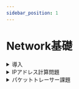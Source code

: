 ```yaml
---
sidebar_position: 1
---
```


# Network基礎


<details>
    <summary>導入</summary>
    <div>
## 環境確認

お使いのPCにPacketTracerというソフトウェアが入っているかどうかを確認して下さい  
画面下の検索窓に`packet tracer`と入力していただき、  
以下のソフトウェアが表示されればインストールされています

![pt](./img/pt_img.png)


もしインストールされていなければ以下のリンクの手順を参考にインストールして下さい

[パケットトレーサー インストール手順](https://infra-note.net/cisco-packet-tracer/#index_id1)

:::note
## ネットワークとは
一般的に「**網**」を意味する英単語が語源で、人やモノをつないで情報を互いに共有しあうためのものです
例えば、会社というネットワークでは、さまざまな部署が互いに情報を共有しあい、会社の利益を上げるという同じ目的のために用意されます

そしてIT業界においてネットワークとは、「**コンピューターネットワーク**」のことであり、ケーブルや通信経路を通して、**複数のコンピューターをつなげる技術**のことを指します


現在、私たちが当たり前のように使用しているPCやスマートフォンなどの通信端末も、このネットワークがないと成立しません
またメールやWebサイトの閲覧、SNSでのコミュニケーション、動画視聴、オンラインゲーム、ネットショッピングといったこともすべてネットワークでつながっているから行えるのようになっています
このようにネットワークは世界中のあらゆる場面で使用されています

## ネットワークが普及した背景
もともとコンピューターは単体で使う機器であり、高価だったことから一般層には普及していませんでした
しかし科学技術の発展に伴い、コンピューターがほかの機器と接続できるようになると、アメリカの大学や研究機関などが、ネットワークを利用するようになりました

そしてネットワークを介してPC間でメールでのコミュニケーションがとれるようになると、ネットワークの商用利用が進むようになります
さらにコンピューターの価格が安価になり、ブラウザが開発されると企業だけでなく個人でもネットワークを利用する人が増えるようになりました

その後ノートPCや携帯電話の登場、スマホやタブレットの普及によってネットワークは生活の中で当たり前の存在にまでなります
そして現在では、あらゆるシーンで必要不可欠な存在となり、電気、水道、ガスと同じインフラとして通信環境が整備されています
:::
    </div>
</details>

<details>
    <summary>IPアドレス計算問題</summary>
    <div>
### 1. 導入動画

<!-- [動画リンク](https://drive.google.com/drive/folders/1J0e65zstbx4Cv57UdoTMinEOOegeXnT8?usp=sharing) -->
[動画リンク](https://drive.google.com/drive/folders/1kUrrvolzYhm2DcNMqVov_1NCrTHwIQd8?usp=drive_link)

上記のリンクの **3.IPアドレスの計算方法.mp4** までの動画を視聴して下さい  
視聴が完了したらら担当講師までお声がけいただき確認テストを実施してください

### 2. 確認テスト

以下のリンクをクリックし、課題用ファイルをダウンロードして下さい  

[計算問題リンク](./files/IPアドレス計算問題.pdf)  
[解答用紙リンク](./files/解答用紙.xlsx)

計算問題ファイルを見つつ課題に差し掛かったら解答用紙ファイルに回答を記入して下さい  
全ての回答が完了したら担当講師まで解答用紙ファイルをDMで送りましょう

:::caution
確認テストは質問をしていただいてもいいですし、調べながら回答しても大丈夫ですが、  
大事な内容なので全問正解するまで繰り返し実施します
:::


    </div>
</details>


<details>
    <summary>パケットトレーサー課題</summary>
    <div>

<!-- [動画リンク](https://drive.google.com/drive/folders/1J0e65zstbx4Cv57UdoTMinEOOegeXnT8?usp=sharing) -->
[動画リンク](https://drive.google.com/drive/folders/1kUrrvolzYhm2DcNMqVov_1NCrTHwIQd8?usp=drive_link)


上記のリンクの続きから視聴して下さい  
**5-2.スタティックルーティング_後半.mp4** まで終わったら、以下の課題に着手しましょう

<details>
    <summary>【課題1】</summary>
    <div>
|ゴール|PC間で通信ができること  |
|:--------:|:--------|
|提出物1|ping の結果を講師にSlackで送る|
|提出物2|名前を付けて保存「.pkt」のファイルを講師に送る|
|ポイント|構成図を解読して、配線・各機器の設定を行い、疎通確認をする|
|構成図|![pkt](./img/pkt1.jpg)|  

    </div>
</details>

<details>
    <summary>【課題2】</summary>
    <div>

|ゴール|すべてのコンピュータ間で通信ができること|
|:--------:|:--------|
|提出物1|ping の結果を講師にSlackで送る|
|提出物2|名前を付けて保存「.pkt」のファイルを講師に送る|
|ポイント|構成図を解読して、配線・各機器の設定を行い、疎通確認をする|
|構成図|![pkt](./img/pkt2.jpg)|  

    </div>
</details>

<details>
    <summary>【課題3】</summary>
    <div>

|ゴール1|PCからwebサーバに通信ができること(webサーバからpingを送る必要はありません)|
|:--------:|:--------|
|ゴール2|各PCのブラウザからWebサーバにアクセスして「Webページ」が見れること|
|提出物1|ping の結果を講師にSlackで送る|
|提出物2|名前を付けて保存「.pkt」のファイルを講師に送る|
|ポイント|宛先が異なるネットワークの場合「とりあえずここに向かいましょう」という設定が必要|
|構成図|![pkt](./img/pkt3.jpg)|

    </div>
</details>

<details>
    <summary>【課題3-2】</summary>
    <div>

|ゴール1|指定したコンピュータ間で通信ができること(VLANは使用しません)|
|:--------:|:--------|
|ゴール2|指定したコンピュータには通信ができない事|
|提出物1|ping の結果を講師にSlackで送る|
|提出物2|名前を付けて保存「.pkt」のファイルを講師に送る|
|ポイント|サブネットマスクでどう表現するか|
|構成図|![pkt](./img/pkt3_2.png)|
    </div>
</details>

:::caution
### 課題4以降について

課題4から**ルータとスイッチ**のGUI操作を禁止します  
設定や確認はかならずコマンドで行いましょう  

※PCはこれまで通りGUI設定で問題ありません  
接続は以下のキャプチャのように**構築するネットワークとは関係ない**「作業用のPC」を準備していただき  
コンソールケーブルで直接つないでください  

||ポート名称|
|----|----|
|作業用PC|RS232|
|ルータ|console|

作業用PCのデスクトップから「ターミナル」を選択して接続していただくと、コマンドが入力できる状態になります

![pkt](./img/console.png)

:::

<details>
    <summary>【課題4】</summary>
    <div>

|ゴール1|すべてのコンピュータ間で通信ができること(ルータを含め)|
|:--------:|:--------|
|提出物1|ping の結果を講師にSlackで送る|
|提出物2|名前を付けて保存「.pkt」のファイルを講師に送る|
|ポイント|スタティックルーティングの設定|
|構成図|![pkt](./img/pkt4.jpg)|

:::caution
今回、ダイナミックルーティングは使用しません  
ルータの設定は実務さながら、「設定用のPCを用意してコンソール接続」で設定ください
:::

    </div>
</details>


14章(VLAN間ルーティング)まで終わったら、以下の課題に着手しましょう


<details>
    <summary>【課題5】</summary>
    <div>

|ゴール1|同じvlan 同士のPCで、通信が出来ること。(違うvlanのPC同士では通信出来ないこと)|
|:--------:|:--------|
|提出物1|ping の結果を講師にSlackで送る|
|提出物2|名前を付けて保存「.pkt」のファイルを講師に送る|
|ポイント|VLAN, Trunk Port|
|構成図|![pkt](./img/pkt5.png)|

:::caution
スイッチの型番はCatalyst2960です  
スイッチの設定は実務さながら、「設定用のPCを用意してコンソール接続」で設定ください
:::

    </div>
</details>



<details>
    <summary>【課題6】</summary>
    <div>

|ゴール|VLAN間ルーティングでPC_A PC_Bのpingが成功するようにしましょう。|
|:--------:|:--------|
|提出物1|ping の結果を講師にSlackで送る|
|提出物2|名前を付けて保存「.pkt」のファイルを講師に送る|
|ポイント|L3Switchには、SVIを設定してください|
|構成図|![pkt](./img/pkt6.jpg)|

:::caution
スイッチの型番はCatalyst2960です  
スイッチの設定は実務さながら、「設定用のPCを用意してコンソール接続」で設定ください
:::

    </div>
</details>

<!-- 16章(STPによる冗長構成)まで見たら、以下の課題に着手しましょう

<details>
    <summary>【課題7】</summary>
    <div>
|ゴール1|VLAN100,VLAN200それぞれのルートブリッジを正しく設定できること|
|:--------:|:--------|
|ゴール2|switch1-2間のケーブルを抜線した際にSwitch3のBLKポートがFWDポートに状態遷移すること|
|提出物1|ping の結果を講師にSlackで送る|
|提出物2|名前を付けて保存「.pkt」のファイルを講師に送る|
|ポイント|正しくルートブリッジが選出されるよう設定をしましょう<br />ブロッキングポートが構成図通りになるよう設定をしましょう|
|構成図|![pkt](./img/pkt7.png)|
:::caution
通信の転送速度に指定がありますので、注意しましょう(1000M)
:::
    </div>
</details> -->

    </div>
</details>